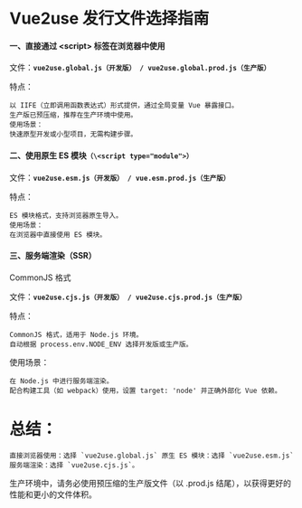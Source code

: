 # Vue2use 发行文件选择指南
#### 一、直接通过 \<script> 标签在浏览器中使用

 文件：**`vue2use.global.js（开发版） / vue2use.global.prod.js（生产版）`**

 特点：

    以 IIFE（立即调用函数表达式）形式提供，通过全局变量 Vue 暴露接口。
    生产版已预压缩，推荐在生产环境中使用。
    使用场景：
    快速原型开发或小型项目，无需构建步骤。

#### 二、使用原生 ES 模块`（\<script type="module">）`

 文件：**`vue2use.esm.js（开发版） / vue.esm.prod.js（生产版）`**

 特点：

    ES 模块格式，支持浏览器原生导入。
    使用场景：
    在浏览器中直接使用 ES 模块。
#### 三、服务端渲染（SSR）

 CommonJS 格式

  文件：**`vue2use.cjs.js（开发版） / vue2use.cjs.prod.js（生产版）`**

  特点：

    CommonJS 格式，适用于 Node.js 环境。
    自动根据 process.env.NODE_ENV 选择开发版或生产版。
  使用场景：

    在 Node.js 中进行服务端渲染。
    配合构建工具（如 webpack）使用，设置 target: 'node' 并正确外部化 Vue 依赖。
# 总结：

    直接浏览器使用：选择 `vue2use.global.js` 原生 ES 模块：选择 `vue2use.esm.js`服务端渲染：选择 `vue2use.cjs.js`。


生产环境中，请务必使用预压缩的生产版文件（以 .prod.js 结尾），以获得更好的性能和更小的文件体积。